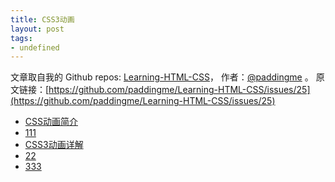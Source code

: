 ```yaml
---
title: CSS3动画
layout: post
tags:
- undefined
---
```



 文章取自我的 Github  repos: [Learning-HTML-CSS](https://github.com/paddingme/Learning-HTML-CSS)， 作者：[@paddingme](http://padding.me/about.html) 。
  原文链接：[https://github.com/paddingme/Learning-HTML-CSS/issues/25](https://github.com/paddingme/Learning-HTML-CSS/issues/25)

- [CSS动画简介](http://www.ruanyifeng.com/blog/2014/02/css_transition_and_animation.html)
- [111](https://developer.mozilla.org/zh-TW/docs/CSS_%E5%8B%95%E7%95%AB)
- [CSS3动画详解](http://beiyuu.com/css3-animation/)
- [22](http://www.qianduan.net/animate-css.html)
- [333](http://www.qianduan.net/what-you-need-to-know-about-behavioral-css.html)